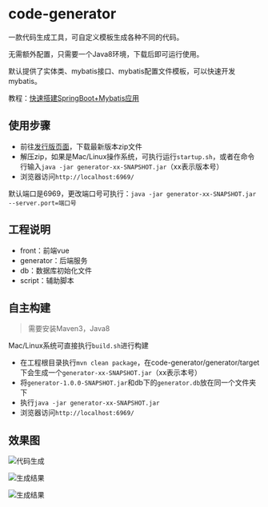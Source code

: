 # code-generator

一款代码生成工具，可自定义模板生成各种不同的代码。

无需额外配置，只需要一个Java8环境，下载后即可运行使用。

默认提供了实体类、mybatis接口、mybatis配置文件模板，可以快速开发mybatis。

教程：[快速搭建SpringBoot+Mybatis应用](https://gitee.com/durcframework/code-generator/wikis/pages?sort_id=2478942&doc_id=27724)

## 使用步骤

- 前往[发行版页面](https://gitee.com/durcframework/code-generator/releases)，下载最新版本zip文件
- 解压zip，如果是Mac/Linux操作系统，可执行运行`startup.sh`，或者在命令行输入`java -jar generator-xx-SNAPSHOT.jar`（xx表示版本号）
- 浏览器访问`http://localhost:6969/`

默认端口是6969，更改端口号可执行：`java -jar generator-xx-SNAPSHOT.jar --server.port=端口号`

## 工程说明

- front：前端vue
- generator：后端服务
- db：数据库初始化文件
- script：辅助脚本

## 自主构建

> 需要安装Maven3，Java8

Mac/Linux系统可直接执行`build.sh`进行构建

- 在工程根目录执行`mvn clean package`，在code-generator/generator/target下会生成一个`generator-xx-SNAPSHOT.jar`（xx表示本号）
- 将`generator-1.0.0-SNAPSHOT.jar`和db下的`generator.db`放在同一个文件夹下
- 执行`java -jar generator-xx-SNAPSHOT.jar`
- 浏览器访问`http://localhost:6969/`

## 效果图

![代码生成](https://images.gitee.com/uploads/images/2020/0723/193358_ff9c9352_332975.png "gen1.png")

![生成结果](https://images.gitee.com/uploads/images/2020/0723/193429_9c4057d4_332975.png "gen2.png")

![生成结果](https://images.gitee.com/uploads/images/2020/0723/193443_5e5dd3cd_332975.png "gen3.png")

